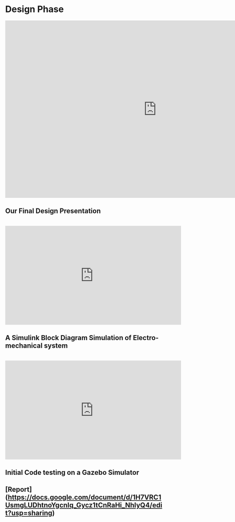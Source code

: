 # Design Phase

<iframe src="https://onedrive.live.com/embed?cid=851ACD9573B428BA&amp;resid=851ACD9573B428BA%2120906&amp;authkey=AMGh4phmT_I_CsA&amp;em=2&amp;wdAr=1.7777777777777777" width="962px" height="565px" frameborder="0">This is an embedded <a target="_blank" href="https://office.com">Microsoft Office</a> presentation, powered by <a target="_blank" href="https://office.com/webapps">Office</a>.</iframe>

## Our Final Design Presentation
<br>

<iframe width="560" height="315" src="https://www.youtube.com/embed/8xCCI3dxHi0" frameborder="0" allow="accelerometer; autoplay; clipboard-write; encrypted-media; gyroscope; picture-in-picture" allowfullscreen></iframe>

## A Simulink Block Diagram Simulation of Electro-mechanical system 
<br>


<iframe width="560" height="315" src="https://www.youtube.com/embed/sxFwHkG_8Mw" frameborder="0" allow="accelerometer; autoplay; clipboard-write; encrypted-media; gyroscope; picture-in-picture" allowfullscreen></iframe>

## Initial Code testing on a Gazebo Simulator

## [Report] (https://docs.google.com/document/d/1H7VRC1UsmgLUDhtnoYgcnIq_Gycz1tCnRaHi_NhIyQ4/edit?usp=sharing)
